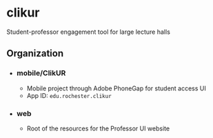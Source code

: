 # clikur
Student-professor engagement tool for large lecture halls

## Organization
* ### mobile/ClikUR
	* Mobile project through Adobe PhoneGap for student access UI
	* App ID: `edu.rochester.clikur`
* ### web
	* Root of the resources for the Professor UI website